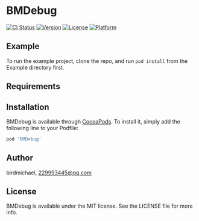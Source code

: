# BMDebug

[![CI Status](https://img.shields.io/travis/birdmichael/BMDebug.svg?style=flat)](https://travis-ci.org/birdmichael/BMDebug)
[![Version](https://img.shields.io/cocoapods/v/BMDebug.svg?style=flat)](https://cocoapods.org/pods/BMDebug)
[![License](https://img.shields.io/cocoapods/l/BMDebug.svg?style=flat)](https://cocoapods.org/pods/BMDebug)
[![Platform](https://img.shields.io/cocoapods/p/BMDebug.svg?style=flat)](https://cocoapods.org/pods/BMDebug)

## Example

To run the example project, clone the repo, and run `pod install` from the Example directory first.

## Requirements

## Installation

BMDebug is available through [CocoaPods](https://cocoapods.org). To install
it, simply add the following line to your Podfile:

```ruby
pod 'BMDebug'
```

## Author

birdmichael, 229953445@qq.com

## License

BMDebug is available under the MIT license. See the LICENSE file for more info.
